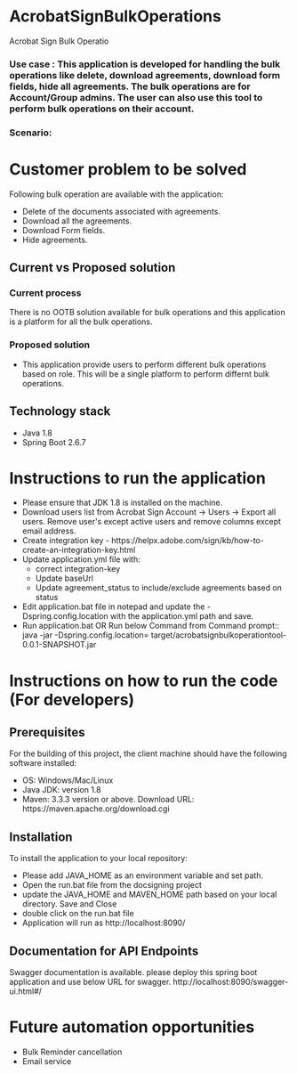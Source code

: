# AcrobatSignBulkOperations
Acrobat Sign Bulk Operatio

### Use case : This application is developed for handling the bulk operations like delete, download agreements, download form fields, hide all agreements. The bulk operations are for Account/Group admins. The user can also use this tool to perform bulk operations on their account.

### Scenario:


# Customer problem to be solved

Following bulk operation are available with the application:
  <ul>
  <li>
    Delete of the documents associated with agreements.
  </li>
    <li>
     Download all the agreements. 
  </li>
  <li> Download Form fields.
  </li>
   <li> Hide agreements.
  </li>
  </ul>

## Current vs Proposed solution

### Current process
 There is no OOTB solution available for bulk operations and this application is a platform for all the bulk operations.

### Proposed solution

<ul>
  <li>
    This application provide users to perform different bulk operations based on role. This will be a single platform to perform differnt bulk operations.
  </li>
  </ul>

## Technology stack
  <ul>
     <li>Java 1.8 </li>
     <li>Spring Boot 2.6.7 </li>
  </ul>

# Instructions to run the application
 <ul>
     <li>Please ensure that JDK 1.8 is installed on the machine.</li>
     <li>Download users list from Acrobat Sign Account -> Users -> Export all users. Remove user's except active users and remove columns except email address.</li>
     <li>Create integration key - https://helpx.adobe.com/sign/kb/how-to-create-an-integration-key.html </li>
     <li>Update application.yml file with:
       <ul>
        <li>correct integration-key</li>
        <li>Update baseUrl</li>
        <li>Update agreement_status to include/exclude agreements based on status</li>
       </ul>
      </li>
     <li>Edit application.bat file in notepad and update the -Dspring.config.location with the application.yml path and save.</li>
     <li>Run application.bat  OR Run below Command from Command prompt::  java -jar -Dspring.config.location=<path-to-application.yml file> target/acrobatsignbulkoperationtool-0.0.1-SNAPSHOT.jar</li>
  </ul>

# Instructions on how to run the code (For developers)
## Prerequisites
For the building of this project, the client machine should have the following software installed:
<ul>
  <li>
    OS: Windows/Mac/Linux
  </li>
  <li>
    Java JDK: version 1.8
  </li>
  <li>
    Maven: 3.3.3 version or above. Download URL: https://maven.apache.org/download.cgi
  </li>
</ul>
  
## Installation
To install the application to your local repository:
<ul>
  <li>
    Please add JAVA_HOME as an environment variable and set path.
  </li>
  <li>
    Open the run.bat file from the docsigning project
  </li>
  <li>
    update the JAVA_HOME and MAVEN_HOME path based on your local directory. Save and Close
  </li>
  <li> 
    double click on the run.bat file
  </li>
  <li> 
     Application will run as http://localhost:8090/
  </li>
</ul>

## Documentation for API Endpoints
 Swagger documentation is available. please deploy this spring boot application and use below URL for swagger.
http://localhost:8090/swagger-ui.html#/

# Future automation opportunities
<ul>
    <li>
      Bulk Reminder cancellation
  </li>
  <li> 
    Email service
  </li>
  </ul>
